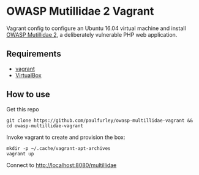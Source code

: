 # OWASP Mutillidae 2 Vagrant

Vagrant config to configure an Ubuntu 16.04 virtual machine and install [OWASP Mutillidae 2](https://sourceforge.net/projects/mutillidae/files/), a deliberately vulnerable PHP web application.

## Requirements

- [vagrant](https://www.vagrantup.com/docs/installation/)
- [VirtualBox](https://www.virtualbox.org/wiki/Downloads)

## How to use

Get this repo

```
git clone https://github.com/paulfurley/owasp-multillidae-vagrant && cd owasp-multillidae-vagrant
```

Invoke vagrant to create and provision the box:

```
mkdir -p ~/.cache/vagrant-apt-archives
vagrant up
```

Connect to [http://localhost:8080/multillidae](http://localhost:8080/multillidae)
